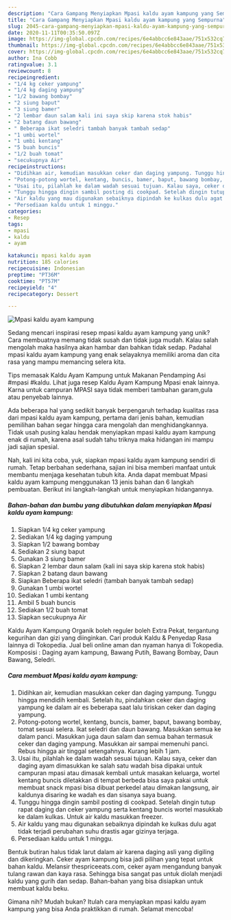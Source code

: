 ```yaml
---
description: "Cara Gampang Menyiapkan Mpasi kaldu ayam kampung yang Sempurna"
title: "Cara Gampang Menyiapkan Mpasi kaldu ayam kampung yang Sempurna"
slug: 2045-cara-gampang-menyiapkan-mpasi-kaldu-ayam-kampung-yang-sempurna
date: 2020-11-11T00:35:50.097Z
image: https://img-global.cpcdn.com/recipes/6e4abbcc6e843aae/751x532cq70/mpasi-kaldu-ayam-kampung-foto-resep-utama.jpg
thumbnail: https://img-global.cpcdn.com/recipes/6e4abbcc6e843aae/751x532cq70/mpasi-kaldu-ayam-kampung-foto-resep-utama.jpg
cover: https://img-global.cpcdn.com/recipes/6e4abbcc6e843aae/751x532cq70/mpasi-kaldu-ayam-kampung-foto-resep-utama.jpg
author: Ina Cobb
ratingvalue: 3.1
reviewcount: 8
recipeingredient:
- "1/4 kg ceker yampung"
- "1/4 kg daging yampung"
- "1/2 bawang bombay"
- "2 siung baput"
- "3 siung bamer"
- "2 lembar daun salam kali ini saya skip karena stok habis"
- "2 batang daun bawang"
- " Beberapa ikat seledri tambah banyak tambah sedap"
- "1 umbi wortel"
- "1 umbi kentang"
- "5 buah buncis"
- "1/2 buah tomat"
- "secukupnya Air"
recipeinstructions:
- "Didihkan air, kemudian masukkan ceker dan daging yampung. Tunggu hingga mendidih kembali. Setelah itu, pindahkan ceker dan daging yampung ke dalam air es beberapa saat lalu tiriskan ceker dan daging yampung."
- "Potong-potong wortel, kentang, buncis, bamer, baput, bawang bombay, tomat sesuai selera. Ikat seledri dan daun bawang. Masukkan semua ke dalam panci. Masukkan juga daun salam dan semua bahan termasuk ceker dan daging yampung. Masukkan air sampai memenuhi panci. Rebus hingga air tinggal setengahnya. Kurang lebih 1 jam."
- "Usai itu, pilahlah ke dalam wadah sesuai tujuan. Kalau saya, ceker dan daging ayam dimasukkan ke salah satu wadah bisa dipakai untuk campuran mpasi atau dimasak kembali untuk masakan keluarga, wortel kentang buncis diletakkan di tempat berbeda bisa saya pakai untuk membuat snack mpasi bisa dibuat perkedel atau dimakan langsung, air kaldunya disaring ke wadah es dan sisanya saya buang."
- "Tunggu hingga dingin sambil posting di cookpad. Setelah dingin tutup rapat daging dan ceker yampung serta kentang buncis wortel masukkab ke dalam kulkas. Untuk air kaldu masukkan freezer."
- "Air kaldu yang mau digunakan sebaiknya dipindah ke kulkas dulu agat tidak terjadi perubahan suhu drastis agar gizinya terjaga."
- "Persediaan kaldu untuk 1 minggu."
categories:
- Resep
tags:
- mpasi
- kaldu
- ayam

katakunci: mpasi kaldu ayam 
nutrition: 185 calories
recipecuisine: Indonesian
preptime: "PT36M"
cooktime: "PT57M"
recipeyield: "4"
recipecategory: Dessert

---
```



![Mpasi kaldu ayam kampung](https://img-global.cpcdn.com/recipes/6e4abbcc6e843aae/751x532cq70/mpasi-kaldu-ayam-kampung-foto-resep-utama.jpg)

Sedang mencari inspirasi resep mpasi kaldu ayam kampung yang unik? Cara membuatnya memang tidak susah dan tidak juga mudah. Kalau salah mengolah maka hasilnya akan hambar dan bahkan tidak sedap. Padahal mpasi kaldu ayam kampung yang enak selayaknya memiliki aroma dan cita rasa yang mampu memancing selera kita.

Tips memasak Kaldu Ayam Kampung untuk Makanan Pendamping Asi #mpasi #kaldu. Lihat juga resep Kaldu Ayam Kampung Mpasi enak lainnya. Karna untuk campuran MPASI saya tidak memberi tambahan garam,gula atau penyebab lainnya.

Ada beberapa hal yang sedikit banyak berpengaruh terhadap kualitas rasa dari mpasi kaldu ayam kampung, pertama dari jenis bahan, kemudian pemilihan bahan segar hingga cara mengolah dan menghidangkannya. Tidak usah pusing kalau hendak menyiapkan mpasi kaldu ayam kampung enak di rumah, karena asal sudah tahu triknya maka hidangan ini mampu jadi sajian spesial.


Nah, kali ini kita coba, yuk, siapkan mpasi kaldu ayam kampung sendiri di rumah. Tetap berbahan sederhana, sajian ini bisa memberi manfaat untuk membantu menjaga kesehatan tubuh kita. Anda dapat membuat Mpasi kaldu ayam kampung menggunakan 13 jenis bahan dan 6 langkah pembuatan. Berikut ini langkah-langkah untuk menyiapkan hidangannya.

<!--inarticleads1-->

##### Bahan-bahan dan bumbu yang dibutuhkan dalam menyiapkan Mpasi kaldu ayam kampung:

1. Siapkan 1/4 kg ceker yampung
1. Sediakan 1/4 kg daging yampung
1. Siapkan 1/2 bawang bombay
1. Sediakan 2 siung baput
1. Gunakan 3 siung bamer
1. Siapkan 2 lembar daun salam (kali ini saya skip karena stok habis)
1. Siapkan 2 batang daun bawang
1. Siapkan  Beberapa ikat seledri (tambah banyak tambah sedap)
1. Gunakan 1 umbi wortel
1. Sediakan 1 umbi kentang
1. Ambil 5 buah buncis
1. Sediakan 1/2 buah tomat
1. Siapkan secukupnya Air


Kaldu Ayam Kampung Organik boleh reguler boleh Extra Pekat, tergantung kegurihan dan gizi yang diinginkan. Cari produk Kaldu &amp; Penyedap Rasa lainnya di Tokopedia. Jual beli online aman dan nyaman hanya di Tokopedia. Komposisi : Daging ayam kampung, Bawang Putih, Bawang Bombay, Daun Bawang, Seledri. 

<!--inarticleads2-->

##### Cara membuat Mpasi kaldu ayam kampung:

1. Didihkan air, kemudian masukkan ceker dan daging yampung. Tunggu hingga mendidih kembali. Setelah itu, pindahkan ceker dan daging yampung ke dalam air es beberapa saat lalu tiriskan ceker dan daging yampung.
1. Potong-potong wortel, kentang, buncis, bamer, baput, bawang bombay, tomat sesuai selera. Ikat seledri dan daun bawang. Masukkan semua ke dalam panci. Masukkan juga daun salam dan semua bahan termasuk ceker dan daging yampung. Masukkan air sampai memenuhi panci. Rebus hingga air tinggal setengahnya. Kurang lebih 1 jam.
1. Usai itu, pilahlah ke dalam wadah sesuai tujuan. Kalau saya, ceker dan daging ayam dimasukkan ke salah satu wadah bisa dipakai untuk campuran mpasi atau dimasak kembali untuk masakan keluarga, wortel kentang buncis diletakkan di tempat berbeda bisa saya pakai untuk membuat snack mpasi bisa dibuat perkedel atau dimakan langsung, air kaldunya disaring ke wadah es dan sisanya saya buang.
1. Tunggu hingga dingin sambil posting di cookpad. Setelah dingin tutup rapat daging dan ceker yampung serta kentang buncis wortel masukkab ke dalam kulkas. Untuk air kaldu masukkan freezer.
1. Air kaldu yang mau digunakan sebaiknya dipindah ke kulkas dulu agat tidak terjadi perubahan suhu drastis agar gizinya terjaga.
1. Persediaan kaldu untuk 1 minggu.


Bentuk butiran halus tidak larut dalam air karena daging asli yang digiling dan dikeringkan. Ceker ayam kampung bisa jadi pilihan yang tepat untuk bahan kaldu. Melansir thespriceeats.com, ceker ayam mengandung banyak tulang rawan dan kaya rasa. Sehingga bisa sangat pas untuk diolah menjadi kaldu yang gurih dan sedap. Bahan-bahan yang bisa disiapkan untuk membuat kaldu beku. 

Gimana nih? Mudah bukan? Itulah cara menyiapkan mpasi kaldu ayam kampung yang bisa Anda praktikkan di rumah. Selamat mencoba!

